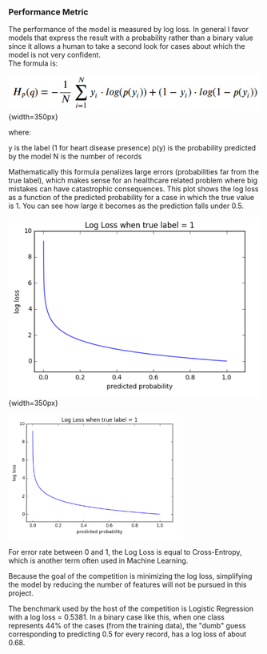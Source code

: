 ### Performance Metric

The performance of the model is measured by log loss. In general I favor models that express the result with a probability rather than a binary value since it allows a human to take a second look for cases about which the model is not very confident.  
The formula is:

![](LogLoss.png){width=350px}

where:

y is the label (1 for heart disease presence)
p(y) is the probability predicted by the model
N is the number of records

Mathematically this formula penalizes large errors (probabilities far from the true label), which makes sense for an healthcare related problem where big mistakes can have catastrophic consequences. 
This plot shows the log loss as a function of the predicted probability for a case in which the true value is 1. You can see how large it becomes as the prediction falls under 0.5.

![](LogLossPlot.png){width=350px}

<img src="LogLossPlot.png" width="350">

For error rate between 0 and 1, the Log Loss is equal to Cross-Entropy, which is another term often used in Machine Learning.

Because the goal of the competition is minimizing the log loss, simplifying the model by reducing the number of features will not be pursued in this project.

The benchmark used by the host of the competition is Logistic Regression with a log loss = 0.5381. 
In a binary case like this, when one class represents 44% of the cases (from the training data), the "dumb" guess corresponding to predicting 0.5 for every record, has a log loss of about 0.68.